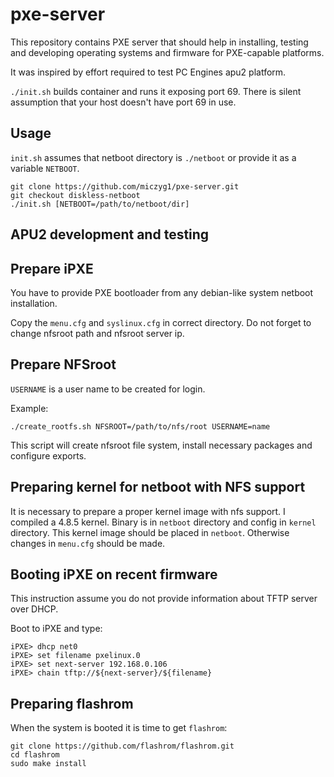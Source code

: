 pxe-server
==========

This repository contains PXE server that should help in installing, testing and
developing operating systems and firmware for PXE-capable platforms.

It was inspired by effort required to test PC Engines apu2 platform.

`./init.sh` builds container and runs it exposing port 69. There is silent
assumption that your host doesn't have port 69 in use.

Usage
-----

`init.sh` assumes that netboot directory is `./netboot` or provide it as a
variable `NETBOOT`.


```
git clone https://github.com/miczyg1/pxe-server.git
git checkout diskless-netboot
./init.sh [NETBOOT=/path/to/netboot/dir]
```

APU2 development and testing
----------------------------

## Prepare iPXE

You have to provide PXE bootloader from any debian-like system netboot
installation.

Copy the `menu.cfg` and `syslinux.cfg` in correct directory. Do not forget to
change nfsroot path and nfsroot server ip.

## Prepare NFSroot

`USERNAME` is a user name to be created for login.

Example:
```
./create_rootfs.sh NFSROOT=/path/to/nfs/root USERNAME=name
```

This script will create nfsroot file system, install necessary packages and
configure exports. 

## Preparing kernel for netboot with NFS support

It is necessary to prepare a proper kernel image with nfs support. I compiled a
4.8.5 kernel. Binary is in `netboot` directory and config in `kernel` directory.
This kernel image should be placed in `netboot`. Otherwise changes in `menu.cfg`
should be made.

## Booting iPXE on recent firmware

This instruction assume you do not provide information about TFTP server over
DHCP.

Boot to iPXE and type:

```
iPXE> dhcp net0
iPXE> set filename pxelinux.0
iPXE> set next-server 192.168.0.106
iPXE> chain tftp://${next-server}/${filename}
```

## Preparing flashrom

When the system is booted it is time to get `flashrom`:

```
git clone https://github.com/flashrom/flashrom.git
cd flashrom
sudo make install
```

